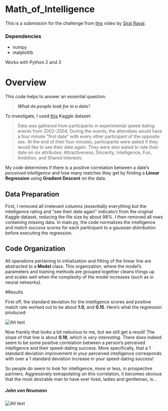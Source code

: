 # Math_of_Intelligence

This is a submission for the challenge from [this](https://www.youtube.com/watch?v=xRJCOz3AfYY) video by [Siraj Raval](https://www.youtube.com/channel/UCWN3xxRkmTPmbKwht9FuE5A).

### Dependencies
- numpy
- matplotlib

Works with Python 2 and 3

# Overview
This code helps to answer an essential question:
> **_What do people look for in a date_**?

To investigate, I used [this](https://www.kaggle.com/annavictoria/speed-dating-experiment) Kaggle dataset:
>Data was gathered from participants in experimental speed dating events from 2002-2004. During the events, the attendees would have a four minute "first date" with every other participant of the opposite sex. At the end of their four minutes, participants were asked if they would like to see their date again. They were also asked to rate their date on six attributes: Attractiveness, Sincerity, Intelligence, Fun, Ambition, and Shared Interests.

My code determines if there is a positive correlation between a date’s _perceived intelligence_ and how many matches they get by finding a **Linear Regression** using **Gradient Descent** on the data.

## Data Preparation

First, I removed all irrelevant columns (essentially everything but the intelligence rating and “see their date again” indicator) from the original Kaggle dataset, reducing the file size by about 98%. I then removed all rows containing missing data. In main.py, the code normalizes the intelligence and _match success_ scores for each participant to a gaussian distribution before executing the regression.

## Code Organization

All operations pertaining to initialization and fitting of the linear line are abstracted to a **Model** class. This organization, where the model’s parameters and training methods are grouped together cleans things up and scales well when the complexity of the model increases (such as in neural networks).

#Results

First off, the standard deviation for the intelligence scores and positive match rate worked out to be about **1.0**, and **0.15**. Here’s what the regression produced:

![Alt text](https://www.dropbox.com/s/no2u7xv68kl4zam/Screen%20Shot%202017-06-21%20at%207.03.09%20PM.png?raw=true)

Now frankly that looks a bit nebulous to me, but we still get a result! The slope of that line is about **0.18**, which is _very interesting_. There does indeed seem to be some positive correlation between a person’s perceived intelligence and their speed-dating success. More specifically, that a 1 standard deviation improvement in your perceived intelligence corresponds with over a 1 standard deviation increase in your speed-dating success!

So people _do_ seem to look for intelligence, more or less, in prospective partners. Aggressively extrapolating on this correlation, it becomes obvious that the most desirable man to have ever lived, ladies and gentleman, is…

##### John von Neumann
![Alt text](https://upload.wikimedia.org/wikipedia/commons/thumb/7/78/HD.3F.191_%2811239892036%29.jpg/220px-HD.3F.191_%2811239892036%29.jpg?raw=true)
